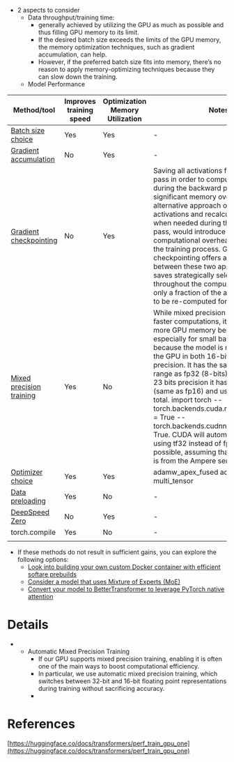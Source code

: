
- 2 aspects to consider
	- Data throughput/training time:
		- generally achieved by utilizing the GPU as much as possible and thus filling GPU memory to its limit.
		- If the desired batch size exceeds the limits of the GPU memory, the memory optimization techniques, such as gradient accumulation, can help.
		- However, if the preferred batch size fits into memory, there’s no reason to apply memory-optimizing techniques because they can slow down the training.
	- Model Performance

| Method/tool                                                                                                      | Improves training speed | Optimization Memory Utilization | Notes                                                                                                                                                                                                                                                                                                                                                                                                                                                                                                                                                                                                                                           |
| ---------------------------------------------------------------------------------------------------------------- | ----------------------- | ------------------------------- | ----------------------------------------------------------------------------------------------------------------------------------------------------------------------------------------------------------------------------------------------------------------------------------------------------------------------------------------------------------------------------------------------------------------------------------------------------------------------------------------------------------------------------------------------------------------------------------------------------------------------------------------------- |
| [Batch size choice](https://huggingface.co/docs/transformers/perf_train_gpu_one#batch-size-choice)               | Yes                     | Yes                             | -                                                                                                                                                                                                                                                                                                                                                                                                                                                                                                                                                                                                                                               |
| [Gradient accumulation](https://huggingface.co/docs/transformers/perf_train_gpu_one#gradient-accumulation)       | No                      | Yes                             | -                                                                                                                                                                                                                                                                                                                                                                                                                                                                                                                                                                                                                                               |
| [Gradient checkpointing](https://huggingface.co/docs/transformers/perf_train_gpu_one#gradient-checkpointing)     | No                      | Yes                             | Saving all activations from the forward pass in order to compute the gradients during the backward pass can result in significant memory overhead. The alternative approach of discarding the activations and recalculating them when needed during the backward pass, would introduce a considerable computational overhead and slow down the training process. Gradient checkpointing offers a compromise between these two approaches and saves strategically selected activations throughout the computational graph so only a fraction of the activations need to be re-computed for the gradients.                                        |
| [Mixed precision training](https://huggingface.co/docs/transformers/perf_train_gpu_one#mixed-precision-training) | Yes                     | No                              | While mixed precision training results in faster computations, it can also lead to more GPU memory being utilized, especially for small batch sizes. This is because the model is now present on the GPU in both 16-bit and 32-bit precision.  It has the same numerical range as fp32 (8-bits), but instead of 23 bits precision it has only 10 bits (same as fp16) and uses only 19 bits in total. import torch -- torch.backends.cuda.matmul.allow_tf32 = True -- torch.backends.cudnn.allow_tf32 = True. CUDA will automatically switch to using tf32 instead of fp32 where possible, assuming that the used GPU is from the Ampere series. |
| [Optimizer choice](https://huggingface.co/docs/transformers/perf_train_gpu_one#optimizer-choice)                 | Yes                     | Yes                             | adamw_apex_fused adafactor 8adam multi_tensor                                                                                                                                                                                                                                                                                                                                                                                                                                                                                                                                                                                                   |
| [Data preloading](https://huggingface.co/docs/transformers/perf_train_gpu_one#data-preloading)                   | Yes                     | No                              | -                                                                                                                                                                                                                                                                                                                                                                                                                                                                                                                                                                                                                                               |
| [DeepSpeed Zero](https://huggingface.co/docs/transformers/perf_train_gpu_one#deepspeed-zero)                     | No                      | Yes                             | -                                                                                                                                                                                                                                                                                                                                                                                                                                                                                                                                                                                                                                               |
| torch.compile                                                                                                    | Yes                     | No                              | -                                                                                                                                                                                                                                                                                                                                                                                                                                                                                                                                                                                                                                               |
|                                                                                                                  |                         |                                 |                                                                                                                                                                                                                                                                                                                                                                                                                                                                                                                                                                                                                                                 |


- If these methods do not result in sufficient gains, you can explore the following options:
	- [Look into building your own custom Docker container with efficient softare prebuilds](https://huggingface.co/docs/transformers/perf_train_gpu_one#efficient-software-prebuilds)
	- [Consider a model that uses Mixture of Experts (MoE)](https://huggingface.co/docs/transformers/perf_train_gpu_one#mixture-of-experts)
	- [Convert your model to BetterTransformer to leverage PyTorch native attention](https://huggingface.co/docs/transformers/perf_train_gpu_one#using-pytorch-native-attention)


# Details
- - Automatic Mixed Precision Training
    - If our GPU supports mixed precision training, enabling it is often one of the main ways to boost computational efficiency.
    - In particular, we use automatic mixed precision training, which switches between 32-bit and 16-bit floating point representations during training without sacrificing accuracy.
    - 
# References
[https://huggingface.co/docs/transformers/perf_train_gpu_one](https://huggingface.co/docs/transformers/perf_train_gpu_one)